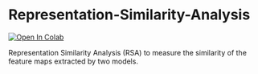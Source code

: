 # Representation-Similarity-Analysis
[![Open In Colab](https://colab.research.google.com/assets/colab-badge.svg)](www.google.com) </br>

Representation Similarity Analysis (RSA) to measure the similarity of the feature maps extracted by two models.
